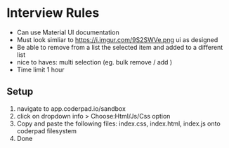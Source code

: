 # Interview Rules
- Can use Material UI documentation
- Must look simliar to https://i.imgur.com/9S2SWVe.png ui as designed
- Be able to remove from a list the selected item and added to a different list
- nice to haves: multi selection (eg. bulk remove / add )
- Time limit 1 hour


## Setup
1. navigate to app.coderpad.io/sandbox
2. click on dropdown info > Choose:Html/Js/Css option
3. Copy and paste the following files: index.css, index.html, index.js onto coderpad filesystem
4. Done